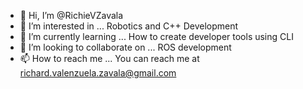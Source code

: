 - 👋 Hi, I’m @RichieVZavala
- 👀 I’m interested in ... Robotics and C++ Development
- 🌱 I’m currently learning ... How to create developer tools using CLI
- 💞️ I’m looking to collaborate on ... ROS development
- 📫 How to reach me ... You can reach me at richard.valenzuela.zavala@gmail.com

<!---
RichieVZavala/RichieVZavala is a ✨ special ✨ repository because its `README.md` (this file) appears on your GitHub profile.
You can click the Preview link to take a look at your changes.
--->
